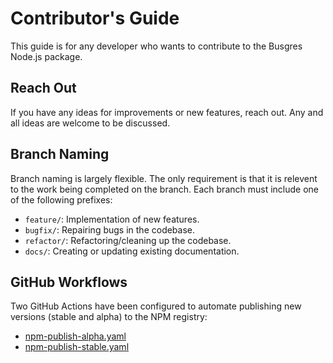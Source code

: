 # Contributor's Guide
This guide is for any developer who wants to contribute to the Busgres Node.js package.
## Reach Out
If you have any ideas for improvements or new features, reach out. Any and all ideas are welcome to be discussed.
## Branch Naming
Branch naming is largely flexible. The only requirement is that it is relevent to the work being completed on the branch. Each branch must include one of the following prefixes:
- `feature/`: Implementation of new features.
- `bugfix/`: Repairing bugs in the codebase.
- `refactor/`: Refactoring/cleaning up the codebase.
- `docs/`: Creating or updating existing documentation.
## GitHub Workflows
Two GitHub Actions have been configured to automate publishing new versions (stable and alpha) to the NPM registry:
- [npm-publish-alpha.yaml](https://github.com/rtasalem/busgres/blob/main/.github/workflows/npm-publish-alpha.yaml)
- [npm-publish-stable.yaml](https://github.com/rtasalem/busgres/blob/main/.github/workflows/npm-publish-stable.yaml)